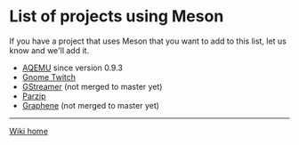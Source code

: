 # List of projects using Meson 

If you have a project that uses Meson that you want to add to this list, let us know and we'll add it.

 - [AQEMU](https://github.com/tobimensch/aqemu) since version 0.9.3
 - [Gnome Twitch](https://github.com/Ippytraxx/gnome-twitch)
 - [GStreamer](https://github.com/centricular/gstreamer) (not merged to master yet)
 - [Parzip](https://github.com/jpakkane/parzip)
 - [Graphene](http://ebassi.github.io/graphene/) (not merged to master yet)

----

[Wiki home](Home)